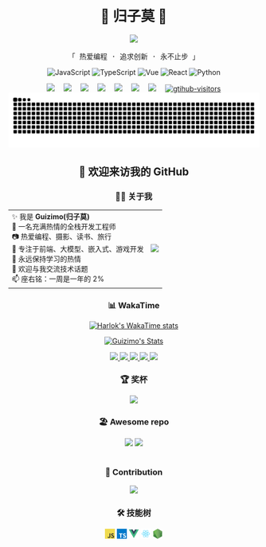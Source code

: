 <div align="center">

<h1>🌟 归子莫 🌟</h1>

<!-- 主页图片 -->
<img src="https://cdn.jsdelivr.net/gh/guizimo/guizimo/assets/images/header.png" /><br>

<!-- 个人简介 -->
<p>
  <samp>
    「 热爱编程 · 追求创新 · 永不止步 」
  </samp>
</p>

<!-- 技术栈标签 -->
<p>
  <img alt="JavaScript" src="https://img.shields.io/badge/-JavaScript-F7DF1E?style=flat-square&logo=javascript&logoColor=black" />
  <img alt="TypeScript" src="https://img.shields.io/badge/-TypeScript-007ACC?style=flat-square&logo=typescript&logoColor=white" />
  <img alt="Vue" src="https://img.shields.io/badge/-Vue.js-4FC08D?style=flat-square&logo=vue.js&logoColor=white" />
  <img alt="React" src="https://img.shields.io/badge/-React-45b8d8?style=flat-square&logo=react&logoColor=white" />
  <img alt="Python" src="https://img.shields.io/badge/-Python-3776AB?style=flat-square&logo=python&logoColor=white" />
</p>

</div>

<div align="center">
<!-- profile logo 个人资料徽标 -->
  <div align="center">
    <a href="https://blog.guizimo.com/"><img src="https://img.shields.io/badge/Website-博客-blue" /></a>&emsp;
    <a href="https://juejin.cn/user/3412492674665367"><img src="https://img.shields.io/badge/Juejin-掘金-1F80FF" /></a>&emsp;
    <a href="https://www.youtube.com/@guizimo"><img src="https://img.shields.io/badge/YouTube-油管-c32136" /></a>&emsp;
    <a href="https://blog.guizimo.com"><img src="https://img.shields.io/badge/WeChat-微信-07c160" /></a>&emsp;
    <a href="https://space.bilibili.com/247071507"><img src="https://img.shields.io/badge/Bilibili-B站-ff69b4" /></a>&emsp;
    <a href="https://guizimo.blog.csdn.net"><img src="https://img.shields.io/badge/CSDN-CSDN-c32136" /></a>&emsp;
    <a href="https://www.zhihu.com/people/guizimo"><img src="https://img.shields.io/badge/Zhihu-知乎-blue" /></a>&emsp;
    <!-- visitor statistics logo 访问量统计徽标 -->
    <a href="https://github.com/guizimo"><img src="https://komarev.com/ghpvc/?username=guizimo&label=Visitors&color=red&style=flat&logo=github" alt="gtihub-visitors" /></a>
  </div>
<!-- Snake Code Contribution Map 贪吃蛇代码贡献图 -->
<picture>
  <source media="(prefers-color-scheme: dark)" srcset="https://raw.githubusercontent.com/guizimo/guizimo/output/github-contribution-grid-snake-dark.svg">
  <source media="(prefers-color-scheme: light)" srcset="https://raw.githubusercontent.com/guizimo/guizimo/output/github-contribution-grid-snake.svg">
  <img alt="github contribution grid snake animation" src="https://raw.githubusercontent.com/guizimo/guizimo/output/github-contribution-grid-snake.svg">
</picture>
</div>

<div align="center">
     <h2>🎉 欢迎来访我的 GitHub</h2>

<!-- About me 关于我 -->
### 👨‍💻 关于我

<table>
  <tr>
    <td>
      ✨ 我是 <strong>Guizimo(归子莫)</strong><br>
      🚀 一名充满热情的全栈开发工程师<br>
      📷 热爱编程、摄影、读书、旅行<br>
      🔭 专注于前端、大模型、嵌入式、游戏开发<br>
      🌱 永远保持学习的热情<br>
      💬 欢迎与我交流技术话题<br>
      📫 座右铭：一周是一年的 2%
    </td>
    <td>
      <img src="https://github-readme-stats.vercel.app/api/top-langs/?username=guizimo&layout=compact&theme=tokyonight" />
    </td>
  </tr>
</table>

<!-- wakatime 统计 -->
### 📊 WakaTime
[![Harlok's WakaTime stats](https://github-readme-stats.vercel.app/api/wakatime?username=guizimo)](https://github.com/guizimo/guizimo)
<p align="center">
  <a href="https://github.com/guizimo" class="rich-diff-level-one">
    <img src="https://readme-stats-server-jackcc.vercel.app/api?username=guizimo&title_color=333&text_color=777" alt="Guizimo's Stats" >
    <!-- &hide=issues
    <img src="https://github-readme-stats.vercel.app/api?username=guizimo&hide=issues&title_color=333&text_color=777" alt="Guizimo's Stats" >
    -->
  </a>
</p>

<p align="center">
  <a href="https://github.com/guizimo">
    <img src="https://badges.strrl.dev/visits/guizimo/guizimo?style=flat-square&color=black&logo=github">
  </a>
  <a href="https://github.com/guizimo">
    <img src="https://badges.strrl.dev/years/guizimo?style=flat-square&color=black&logo=github">
  </a>
  <a href="https://github.com/guizimo?tab=repositories">
    <img src="https://badges.strrl.dev/repos/guizimo?style=flat-square&color=black&logo=github">
  </a>
  <a href="https://gist.github.com/guizimo">
    <img src="https://badges.strrl.dev/gists/guizimo?style=flat-square&color=black&logo=github">
  </a>
  <a href="https://github.com/guizimo">
    <img src="https://badges.strrl.dev/commits/monthly/guizimo?style=flat-square&color=black&logo=github">
  </a>
</p>



### 🏆 奖杯
<!-- GitHub 奖杯🏆 -->
<img  src="https://github-profile-trophy.vercel.app/?username=guizimo&theme=gruvbox&row=1&column=7&no-frame=true&no-bg=true" /><br>

### 🏖️ Awesome repo
<!-- Awesome repo 比较好的仓库-->
<a href="https://github.com/guizimo/gzm-browser">
<img src="https://github-readme-stats-git-masterrstaa-rickstaa.vercel.app/api/pin/?username=guizimo&repo=gzm-browser&theme=dark&bg_color=121212&hide_border=true" /></a>
<a href="https://github.com/guizimo/tl-admin">
<img src="https://github-readme-stats-git-masterrstaa-rickstaa.vercel.app/api/pin/?username=guizimo&repo=tl-admin&theme=dark&bg_color=121212&hide_border=true" /></a><br><br>

### 🚗  Contribution
<!-- profile-3d-contrib 3D贡献图-->
<img src="https://cdn.jsdelivr.net/gh/guizimo/guizimo/profile-3d-contrib/profile-night-rainbow.svg" />


<!-- 添加技能进度条 -->
### 🛠️ 技能树

<div align="center">
  <img height="20" src="https://raw.githubusercontent.com/github/explore/80688e429a7d4ef2fca1e82350fe8e3517d3494d/topics/javascript/javascript.png">
  <img height="20" src="https://raw.githubusercontent.com/github/explore/80688e429a7d4ef2fca1e82350fe8e3517d3494d/topics/typescript/typescript.png">
  <img height="20" src="https://raw.githubusercontent.com/github/explore/80688e429a7d4ef2fca1e82350fe8e3517d3494d/topics/vue/vue.png">
  <img height="20" src="https://raw.githubusercontent.com/github/explore/80688e429a7d4ef2fca1e82350fe8e3517d3494d/topics/react/react.png">
  <img height="20" src="https://raw.githubusercontent.com/github/explore/80688e429a7d4ef2fca1e82350fe8e3517d3494d/topics/nodejs/nodejs.png">
</div>

</div>

